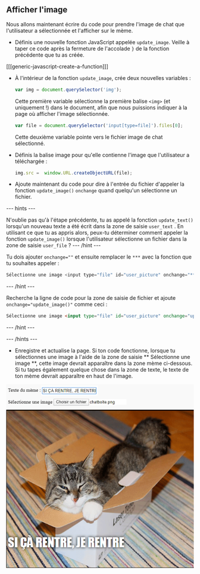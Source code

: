 ## Afficher l'image

Nous allons maintenant écrire du code pour prendre l'image de chat que l'utilisateur a sélectionnée et l'afficher sur le mème.

- Définis une nouvelle fonction JavaScript appelée `update_image`. Veille à taper ce code après la fermeture de l'accolade `}` de la fonction précédente que tu as créée.

[[[generic-javascript-create-a-function]]]

- À l'intérieur de la fonction `update_image`, crée deux nouvelles variables :

    ```javascript
    var img = document.querySelector('img');
    ```

    Cette première variable sélectionne la première balise `<img>` (et uniquement !) dans le document, afin que nous puissions indiquer à la page où afficher l'image sélectionnée.

    ```javascript
    var file = document.querySelector('input[type=file]').files[0];
    ```

    Cette deuxième variable pointe vers le fichier image de chat sélectionné.

- Définis la balise image pour qu'elle contienne l'image que l'utilisateur a téléchargée :

    ```javascript
    img.src =  window.URL.createObjectURL(file);
    ```

- Ajoute maintenant du code pour dire à l'entrée du fichier d'appeler la fonction `update_image()` `onchange` quand quelqu'un sélectionne un fichier.

--- hints ---

N'oublie pas qu'à l'étape précédente, tu as appelé la fonction `update_text()` lorsqu'un nouveau texte a été écrit dans la zone de saisie `user_text` . En utilisant ce que tu as appris alors, peux-tu déterminer comment appeler la fonction `update_image()` lorsque l'utilisateur sélectionne un fichier dans la zone de saisie `user_file` ? --- /hint ---

Tu dois ajouter `onchange=""` et ensuite remplacer le ` *** ` avec la fonction que tu souhaites appeler :
```javascript
Sélectionne une image <input type="file" id="user_picture" onchange="***">
```
--- /hint ---

Recherche la ligne de code pour la zone de saisie de fichier et ajoute `onchange="update_image()"` comme ceci :
```html
Sélectionne une image <input type="file" id="user_picture" onchange="update_image()">
```

--- /hint ---

--- /hints ---

- Enregistre et actualise la page. Si ton code fonctionne, lorsque tu sélectionnes une image à l'aide de la zone de saisie ** Sélectionne une image **, cette image devrait apparaître dans la zone mème ci-dessous. Si tu tapes également quelque chose dans la zone de texte, le texte de ton mème devrait apparaître en haut de l'image.

![Mème terminé](images/finished-meme.png)
